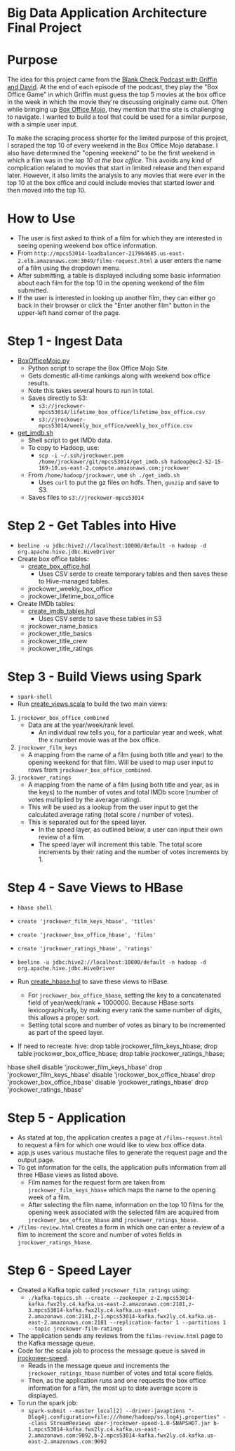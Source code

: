 # Big Data Application Architecture Final Project

# Purpose
The idea for this project came from the [Blank Check Podcast with Griffin and David](https://soundcloud.com/griffin-and-david-present). At the end of each episode of the podcast, they play the "Box Office Game" in which Griffin must guess the top 5 movies at the box office in the week in which the movie they're discussing originally came out. Often while bringing up [Box Office Mojo](boxofficemojo.com), they mention that the site is challenging to navigate. I wanted to build a tool that could be used for a similar purpose, with a simple user input.

To make the scraping process shorter for the limited purpose of this project, I scraped the top 10 of every weekend in the Box Office Mojo database. I also have determined the "opening weekend" to be the first weekend in which a film was in the *top 10 at the box office*. This avoids any kind of complication related to movies that start in limited release and then expand later. However, it also limits the analysis to any movies that were *ever* in the top 10 at the box office and could include movies that started lower and then moved into the top 10.

# How to Use
* The user is first asked to think of a film for which they are interested in seeing opening weekend box office information.
* From `http://mpcs53014-loadbalancer-217964685.us-east-2.elb.amazonaws.com:3049/films-request.html` a user enters the name of a film using the dropdown menu.
* After submitting, a table is displayed including some basic information about each film for the top 10 in the opening weekend of the film submitted.
* If the user is interested in looking up another film, they can either go back in their browser or click the "Enter another film" button in the upper-left hand corner of the page.

# Step 1 - Ingest Data
* [BoxOfficeMojo.py](./BoxOfficeMojo.py)
    * Python script to scrape the Box Office Mojo Site.
    * Gets domestic all-time rankings along with weekend box office results.
    * Note this takes several hours to run in total.
    * Saves directly to S3:
      * `s3://jrockower-mpcs53014/lifetime_box_office/lifetime_box_office.csv`
      * `s3://jrockower-mpcs53014/weekly_box_office/weekly_box_office.csv`
* [get_imdb.sh](./get_imdb.sh)
    * Shell script to get IMDb data.
    * To copy to Hadoop, use:
      * `scp -i ~/.ssh/jrockower.pem /home/jrockower/git/mpcs53014/get_imdb.sh hadoop@ec2-52-15-169-10.us-east-2.compute.amazonaws.com:jrockower`
    * From `/home/hadoop/jrockower`, use `sh ./get_imdb.sh`
      * Uses `curl` to put the gz files on hdfs. Then, `gunzip` and save to S3.
    * Saves files to `s3://jrockower-mpcs53014`

# Step 2 - Get Tables into Hive
* `beeline -u jdbc:hive2://localhost:10000/default -n hadoop -d org.apache.hive.jdbc.HiveDriver`
* Create box office tables:
    * [create_box_office.hql](./create_box_office.hql)
      * Uses CSV serde to create temporary tables and then saves these to Hive-managed tables.
    * jrockower_weekly_box_office
    * jrockower_lifetime_box_office
* Create IMDb tables:
    * [create_imdb_tables.hql](./create_imdb_tables.hql)
      * Uses CSV serde to save these tables in S3
    * jrockower_name_basics
    * jrockower_title_basics
    * jrockower_title_crew
    * jrockower_title_ratings

# Step 3 - Build Views using Spark
* `spark-shell`
* Run [create_views.scala](./create_views.scala) to build the two main views:
1. `jrockower_box_office_combined`
   * Data are at the year/week/rank level.
     * An individual row tells you, for a particular year and week, what the x number movie was at the box office.
2. `jrockower_film_keys`
   * A mapping from the name of a film (using both title and year) to the opening weekend for that film. Will be used to map user input to rows from `jrockower_box_office_combined`.
3. `jrockower_ratings`
   * A mapping from the name of a film (using both title and year, as in the keys) to the number of votes and total IMDb score (number of votes multiplied by the average rating).
   * This will be used as a lookup from the user input to get the calculated average rating (total score / number of votes).
   * This is separated out for the speed layer.
     * In the speed layer, as outlined below, a user can input their own review of a film.
     * The speed layer will increment this table. The total score increments by their rating and the number of votes increments by 1.

# Step 4 - Save Views to HBase
* `hbase shell`
* `create 'jrockower_film_keys_hbase', 'titles'`
* `create 'jrockower_box_office_hbase', 'films'`
* `create 'jrockower_ratings_hbase', 'ratings'`

* `beeline -u jdbc:hive2://localhost:10000/default -n hadoop -d org.apache.hive.jdbc.HiveDriver`
* Run [create_hbase.hql](./create_hbase.hql) to save these views to HBase.
  * For `jrockower_box_office_hbase`, setting the key to a concatenated field of year/week/rank + 1000000. Because HBase sorts lexicographically, by making every rank the same number of digits, this allows a proper sort.
  * Setting total score and number of votes as binary to be incremented as part of the speed layer.

* If need to recreate:
hive:
drop table jrockower_film_keys_hbase;
drop table jrockower_box_office_hbase;
drop table jrockower_ratings_hbase;

hbase shell
disable 'jrockower_film_keys_hbase'
drop 'jrockower_film_keys_hbase'
disable 'jrockower_box_office_hbase'
drop 'jrockower_box_office_hbase'
disable 'jrockower_ratings_hbase'
drop 'jrockower_ratings_hbase'

# Step 5 - Application
* As stated at top, the application creates a page at `/films-request.html` to request a film for which one would like to view box office data.
* app.js uses various mustache files to generate the request page and the output page.
* To get information for the cells, the application pulls information from all three HBase views as listed above.
  * Film names for the request form are taken from `jrockower_film_keys_hbase` which maps the name to the opening week of a film.
  * After selecting the film name, information on the top 10 films for the opening week associated with the selected film are acquired from `jrockower_box_office_hbase` and `jrockower_ratings_hbase`.
* `/films-review.html` creates a form in which one can enter a review of a film to increment the score and number of votes fields in `jrockower_ratings_hbase`.

# Step 6 - Speed Layer
* Created a Kafka topic called `jrockower_film_ratings` using:
  * `./kafka-topics.sh --create --zookeeper z-2.mpcs53014-kafka.fwx2ly.c4.kafka.us-east-2.amazonaws.com:2181,z-3.mpcs53014-kafka.fwx2ly.c4.kafka.us-east-2.amazonaws.com:2181,z-1.mpcs53014-kafka.fwx2ly.c4.kafka.us-east-2.amazonaws.com:2181 --replication-factor 1 --partitions 1 --topic jrockower-film-ratings`
* The application sends any reviews from the `films-review.html` page to the Kafka message queue.
* Code for the scala job to process the message queue is saved in [jrockower-speed](./jrockower-speed).
  * Reads in the message queue and increments the `jrockower_ratings_hbase` number of votes and total score fields.
  * Then, as the application runs and one requests the box office information for a film, the most up to date average score is displayed.
* To run the spark job:
  * `spark-submit --master local[2] --driver-javaptions "-Dlog4j.configuration=file:///home/hadoop/ss.log4j.properties" --class StreamReviews uber-jrockower-speed-1.0-SNAPSHOT.jar b-1.mpcs53014-kafka.fwx2ly.c4.kafka.us-east-2.amazonaws.com:9092,b-2.mpcs53014-kafka.fwx2ly.c4.kafka.us-east-2.amazonaws.com:9092`

